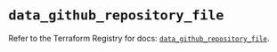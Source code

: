 # `data_github_repository_file`

Refer to the Terraform Registry for docs: [`data_github_repository_file`](https://registry.terraform.io/providers/integrations/github/6.7.0/docs/data-sources/repository_file).
